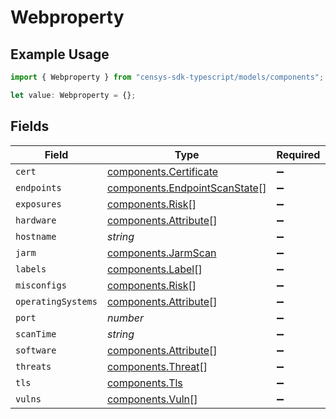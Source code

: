 # Webproperty

## Example Usage

```typescript
import { Webproperty } from "censys-sdk-typescript/models/components";

let value: Webproperty = {};
```

## Fields

| Field                                                                          | Type                                                                           | Required                                                                       | Description                                                                    |
| ------------------------------------------------------------------------------ | ------------------------------------------------------------------------------ | ------------------------------------------------------------------------------ | ------------------------------------------------------------------------------ |
| `cert`                                                                         | [components.Certificate](../../models/components/certificate.md)               | :heavy_minus_sign:                                                             | N/A                                                                            |
| `endpoints`                                                                    | [components.EndpointScanState](../../models/components/endpointscanstate.md)[] | :heavy_minus_sign:                                                             | N/A                                                                            |
| `exposures`                                                                    | [components.Risk](../../models/components/risk.md)[]                           | :heavy_minus_sign:                                                             | N/A                                                                            |
| `hardware`                                                                     | [components.Attribute](../../models/components/attribute.md)[]                 | :heavy_minus_sign:                                                             | N/A                                                                            |
| `hostname`                                                                     | *string*                                                                       | :heavy_minus_sign:                                                             | N/A                                                                            |
| `jarm`                                                                         | [components.JarmScan](../../models/components/jarmscan.md)                     | :heavy_minus_sign:                                                             | N/A                                                                            |
| `labels`                                                                       | [components.Label](../../models/components/label.md)[]                         | :heavy_minus_sign:                                                             | N/A                                                                            |
| `misconfigs`                                                                   | [components.Risk](../../models/components/risk.md)[]                           | :heavy_minus_sign:                                                             | N/A                                                                            |
| `operatingSystems`                                                             | [components.Attribute](../../models/components/attribute.md)[]                 | :heavy_minus_sign:                                                             | N/A                                                                            |
| `port`                                                                         | *number*                                                                       | :heavy_minus_sign:                                                             | N/A                                                                            |
| `scanTime`                                                                     | *string*                                                                       | :heavy_minus_sign:                                                             | N/A                                                                            |
| `software`                                                                     | [components.Attribute](../../models/components/attribute.md)[]                 | :heavy_minus_sign:                                                             | N/A                                                                            |
| `threats`                                                                      | [components.Threat](../../models/components/threat.md)[]                       | :heavy_minus_sign:                                                             | N/A                                                                            |
| `tls`                                                                          | [components.Tls](../../models/components/tls.md)                               | :heavy_minus_sign:                                                             | N/A                                                                            |
| `vulns`                                                                        | [components.Vuln](../../models/components/vuln.md)[]                           | :heavy_minus_sign:                                                             | N/A                                                                            |